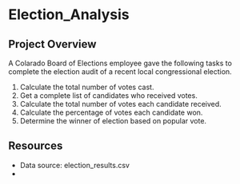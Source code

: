 # Election_Analysis
## Project Overview

A Colarado Board of Elections employee gave the following tasks to complete the election audit of a recent local congressional election. 

1. Calculate the total number of votes cast.
2. Get a complete list of candidates who received votes.
3. Calculate the total number of votes each candidate received. 
4. Calculate the percentage of votes each candidate won.
5. Determine the winner of election based on popular vote.

## Resources
* Data source: election_results.csv
* 
